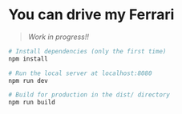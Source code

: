 # You can drive my Ferrari

> *Work in progress!!*

``` bash
# Install dependencies (only the first time)
npm install

# Run the local server at localhost:8080
npm run dev

# Build for production in the dist/ directory
npm run build
```
